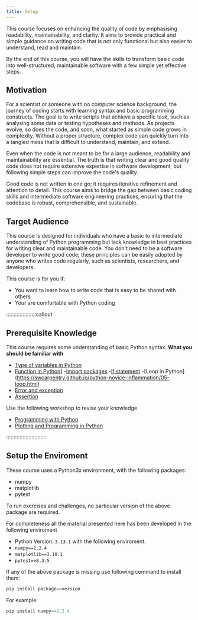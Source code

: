 ```yaml
---
title: Setup
---
```


This course focuses on enhancing the quality of code by emphasising readability, maintainability, and clarity. It aims to provide practical and simple guidance on writing code that is not only functional but also easier to understand, read and maintain. 

By the end of this course, you will have the skills to transform basic code into well-structured, maintainable software with a few simple yet effective steps.

## Motivation 

For a scientist or someone with no computer science background, the journey of coding starts with learning syntax and basic programming constructs. 
The goal is to write scripts that achieve a specific task, such as analysing some data or testing hypotheses and methods. As projects evolve, so does the code, and soon, what started as simple code grows in complexity. Without a proper structure, complex code can quickly turn into a tangled mess that is difficult to understand, maintain, and extend.

Even when the code is not meant to be for a large audience, readability and maintainability are essential. The truth is that writing clear and good quality code does not require extensive expertise in software development, but following simple steps can improve the code's quality.

Good code is not written in one go; it requires iterative refinement and attention to detail. This course aims to bridge the gap between basic coding skills and intermediate software engineering practices, ensuring that the codebase is robust, comprehensible, and sustainable.

## Target Audience

This course is designed for individuals who have a basic to intermediate understanding of Python programming but lack knowledge in best practices for writing clear and maintainable code. You don't need to be a software developer to write good code; these principles can be easily adopted by anyone who writes code regularly, such as scientists, researchers, and developers.

This course is for you if:

- You want to learn how to write code that is easy to be shared with others
- Your are comfortable with Python coding

::::::::::::::::::::callout
## Prerequisite Knowledge

This course requires some understanding of basic Python syntax. 
**What you should be familiar with**

- [Type of variables in Python ](https://swcarpentry.github.io/python-novice-inflammation/01-intro.html)
- [Function in Python](https://swcarpentry.github.io/python-novice-inflammation/08-func.html)]
-[Import packages](https://swcarpentry.github.io/python-novice-gapminder/06-libraries.html)
-[If statement](https://swcarpentry.github.io/python-novice-inflammation/07-cond.html)
-[Loop in Python] (https://swcarpentry.github.io/python-novice-inflammation/05-loop.html)
- [Error and exception](https://swcarpentry.github.io/python-novice-inflammation/09-errors.html)
- [Assertion](https://swcarpentry.github.io/python-novice-inflammation/10-defensive.html)

Use the following workshop to revise your knowledge

- [Programming with Python](https://swcarpentry.github.io/python-novice-inflammation/)
- [Plotting and Programming in Python](https://swcarpentry.github.io/python-novice-gapminder/)

:::::::::::::::::::::::::::

## Setup the Enviroment

These course uses a Python3x environment, with the following packages:

- numpy
- matplotlib
- pytest

To run exercises and challenges, no particular version of the above package are required.

For completeness all the material presented here has been developed in the following enviroment

- Python Version: `3.13.1`
with the following enviroment.
- `numpy==2.2.4`
- `matplotlib==3.10.1`
- `pytest==8.3.5`

If any of the above package is missing use following command to install them:
```python 
pip install package==version
```
For example:
```python 
pip install numpy==2.2.4
```


